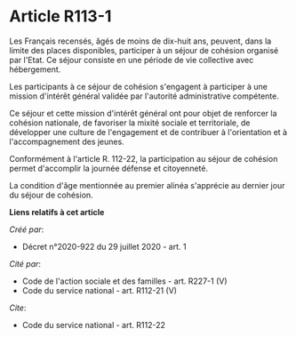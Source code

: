 # Article R113-1

Les Français recensés, âgés de moins de dix-huit ans, peuvent, dans la limite des places disponibles, participer à un séjour
de cohésion organisé par l'Etat. Ce séjour consiste en une période de vie collective avec hébergement. 

Les participants à ce séjour de cohésion s'engagent à participer à une mission d'intérêt général validée par l'autorité
administrative compétente. 

Ce séjour et cette mission d'intérêt général ont pour objet de renforcer la cohésion nationale, de favoriser la mixité
sociale et territoriale, de développer une culture de l'engagement et de contribuer à l'orientation et à l'accompagnement des
jeunes. 

Conformément à l'article R. 112-22, la participation au séjour de cohésion permet d'accomplir la journée défense et
citoyenneté. 

La condition d'âge mentionnée au premier alinéa s'apprécie au dernier jour du séjour de cohésion.

**Liens relatifs à cet article**

_Créé par_:

  - Décret n°2020-922 du 29 juillet 2020 - art. 1

_Cité par_:

  - Code de l'action sociale et des familles - art. R227-1 (V)
  - Code du service national - art. R112-21 (V)

_Cite_:

  - Code du service national - art. R112-22
